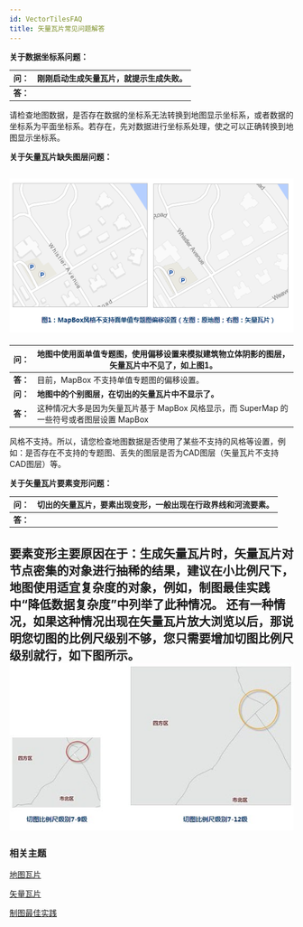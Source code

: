 ```yaml
---
id: VectorTilesFAQ
title: 矢量瓦片常见问题解答
---
```

**关于数据坐标系问题：**

**问：** | **刚刚启动生成矢量瓦片，就提示生成失败。**  
---|---  
**答：** |
请检查地图数据，是否存在数据的坐标系无法转换到地图显示坐标系，或者数据的坐标系为平面坐标系。若存在，先对数据进行坐标系处理，使之可以正确转换到地图显示坐标系。  
  
**关于矢量瓦片缺失图层问题：**

![](img/OffsetSuport.png)  
---  
**问：** | **地图中使用面单值专题图，使用偏移设置来模拟建筑物立体阴影的图层，矢量瓦片中不见了，如上图1。**  
---|---  
**答：** |  目前，MapBox 不支持单值专题图的偏移设置。  
**问：** | **地图中的个别图层，在切出的矢量瓦片中不显示了。**  
**答：** |  这种情况大多是因为矢量瓦片基于 MapBox 风格显示，而 SuperMap 的一些符号或者图层设置 MapBox
风格不支持。所以，请您检查地图数据是否使用了某些不支持的风格等设置，例如：是否存在不支持的专题图、丢失的图层是否为CAD图层（矢量瓦片不支持CAD图层）等。  
  
**关于矢量瓦片要素变形问题：**

**问：** | **切出的矢量瓦片，要素出现变形，一般出现在行政界线和河流要素。**  
---|---  
**答：** |
要素变形主要原因在于：生成矢量瓦片时，矢量瓦片对节点密集的对象进行抽稀的结果，建议在小比例尺下，地图使用适宜复杂度的对象，例如，制图最佳实践中“降低数据复杂度”中列举了此种情况。
还有一种情况，如果这种情况出现在矢量瓦片放大浏览以后，那说明您切图的比例尺级别不够，您只需要增加切图比例尺级别就行，如下图所示。  
![](img/image072.jpg)  
---  
  
###  相关主题

 [地图瓦片](MapTiles)

 [矢量瓦片](VectorTiles)

 [制图最佳实践](VectorTilesNotice)



